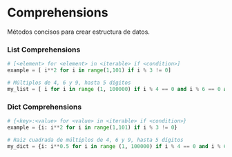 # Comprehensions

Métodos concisos para crear estructura de datos.
### List Comprehensions

```python
# [<element> for <element> in <iterable> if <condition>]
example = [ i**2 for i in range(1,101) if i % 3 != 0]

# Múltiplos de 4, 6 y 9, hasta 5 dígitos
my_list = [ i for i in range (1, 100000) if i % 4 == 0 and i % 6 == 0 and i % 9 == 0 ]
```

### Dict Comprehensions

```python
# {<key>:<value> for <value> in <iterable> if <condition>}
example = {i: i**2 for i in range(1,101) if i % 3 != 0}

# Raiz cuadrada de múltiplos de 4, 6 y 9, hasta 5 dígitos
my_dict = {i: i**0.5 for i in range (1, 100000) if i % 4 == 0 and i % 6 == 0 and i % 9 == 0 }
```
